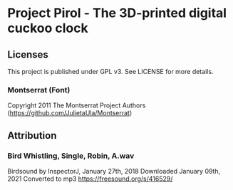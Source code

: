 # Project Pirol - The 3D-printed digital cuckoo clock


## Licenses
This project is published under GPL v3. See LICENSE for more details.

### Montserrat (Font)
Copyright 2011 The Montserrat Project Authors (https://github.com/JulietaUla/Montserrat)

## Attribution

### Bird Whistling, Single, Robin, A.wav
Birdsound by InspectorJ, January 27th, 2018
Downloaded January 09th, 2021
Converted to mp3
https://freesound.org/s/416529/